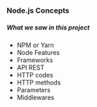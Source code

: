 ### Node.js Concepts

##### What we saw in this project
- NPM or Yarn
- Node Features
- Frameworks
- API REST
- HTTP codes
- HTTP methods
- Parameters
- Middlewares